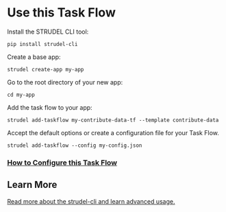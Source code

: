 # Use this Task Flow

Install the STRUDEL CLI tool:

```
pip install strudel-cli
```

Create a base app:

```
strudel create-app my-app
```

Go to the root directory of your new app:

```
cd my-app
```

Add the task flow to your app:

```
strudel add-taskflow my-contribute-data-tf --template contribute-data
```

Accept the default options or create a configuration file for your Task Flow.

```
strudel add-taskflow --config my-config.json
```

### [How to Configure this Task Flow](https://github.com/strudel-science/strudel-kit/blob/main/docs/task-flows/contribute-data/config.md)

## Learn More

[Read more about the strudel-cli and learn advanced usage.](https://github.com/strudel-science/strudel-kit/tree/main/docs)
